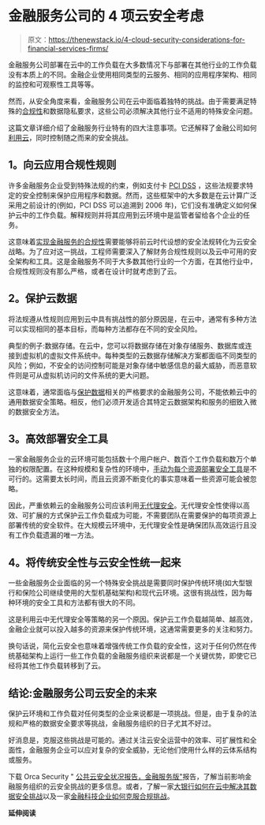 # 金融服务公司的 4 项云安全考虑

> 原文：<https://thenewstack.io/4-cloud-security-considerations-for-financial-services-firms/>

金融服务公司部署在云中的工作负载在大多数情况下与部署在其他行业的工作负载没有本质上的不同。金融企业使用相同类型的云服务、相同的应用程序架构、相同的监控和可观察性工具等等。

然而，从安全角度来看，金融服务公司在云中面临着独特的挑战。由于需要满足特殊的[合规性](https://orca.security/resources/blog/2022-cloud-compliance-strategies-leaders-experts/)和数据隐私要求，这些公司必须解决其他行业不适用的特殊安全问题。

这篇文章详细介绍了金融服务行业特有的四大注意事项。它还解释了金融公司如何[利用云](https://orca.security/solutions/industries/financial-services/)，同时控制随之而来的安全挑战。

## **1。向云应用合规性规则**

许多金融服务企业受到特殊法规的约束，例如支付卡 [PCI DSS](https://orca.security/resources/blog/cloud-pci-compliance-requirements/) ，这些法规要求特定的安全控制来保护应用程序和数据。然而，这些框架中的大多数是在云计算广泛采用之前设计的(例如，PCI DSS 可以追溯到 2006 年)，它们没有准确定义如何保护云中的工作负载。解释规则并将其应用到云环境中是监管者留给各个企业的任务。

这意味着[实现金融服务的合规性](https://orca.security/lp/cloud-security-fintech-compliance/)需要能够将前云时代设想的安全法规转化为云安全战略。为了应对这一挑战，工程师需要深入了解财务合规性规则以及云中可用的安全架构和工具。这是金融服务不同于大多数其他行业的一个方面，在其他行业中，合规性规则没有那么严格，或者在设计时就考虑到了云。

## **2。保护云数据**

将法规遵从性规则应用到云中具有挑战性的部分原因是，在云中，通常有多种方法可以实现相同的基本目标，而每种方法都存在不同的安全风险。

典型的例子:数据存储。在云中，您可以将数据存储在对象存储服务、数据库或连接到虚拟机的虚拟文件系统中。每种类型的云数据存储解决方案都面临不同类型的风险；例如，不安全的访问控制可能是对象存储中敏感信息的最大威胁，而恶意软件则是可从虚拟机访问的文件系统的更大问题。

这意味着，通常面临与[保护数据](https://orca.security/resources/blog/cloud-data-security-best-practices/)相关的严格要求的金融服务公司，不能依赖云中的通用数据安全策略。相反，他们必须开发适合其特定云数据架构和服务的细致入微的数据安全方法。

## **3。高效部署安全工具**

一家金融服务企业的云环境可能包括数十个用户帐户、数百个工作负载和数万个单独的权限配置。在这种规模和复杂性的环境中，[手动为每个资源部署安全工具](https://thenewstack.io/agent-based-vs-agentless-security-which-approach-is-better/)是不可行的。这需要太长时间，而且云资源不断变化的事实意味着一些资源可能会被忽略。

因此，严重依赖云的金融服务公司应该利用[无代理安全](https://orca.security/platform/agentless-sidescanning/)。无代理安全性使得以高效、可扩展的方式保护云工作负载成为可能，不需要团队在需要保护的每项资源上部署传统的安全软件。在大规模云环境中，无代理安全性是确保团队高效运行且没有工作负载遗漏的唯一方法。

## **4。将传统安全性与云安全性统一起来**

一些金融服务企业面临的另一个特殊安全挑战是需要同时保护传统环境(如大型银行和保险公司继续使用的大型机基础架构)和现代云环境。这很有挑战性，因为每种环境的安全工具和方法都有很大的不同。

这是利用云中无代理安全等策略的另一个原因。保护云工作负载越简单、越高效，金融企业就可以投入越多的资源来保护传统环境，这通常需要更多的关注和努力。

换句话说，简化云安全也意味着增强传统工作负载的安全性，这对于任何仍然在传统基础架构上运行一些工作负载的金融服务组织来说都是一个关键优势，即使它已经将其他工作负载转移到了云。

## **结论:金融服务公司云安全的未来**

保护云环境和工作负载对任何类型的企业来说都是一项挑战。但是，由于复杂的法规和严格的数据安全要求等挑战，金融服务组织的日子尤其不好过。

好消息是，克服这些挑战是可能的。通过关注云安全运营中的效率、可扩展性和全面性，金融服务企业可以应对复杂的安全威胁，无论他们使用什么样的云体系结构或服务。

下载 Orca Security " [公共云安全状况报告，金融服务版"](https://orca.security/resource/report/state-public-cloud-security-financial-services/)报告，了解当前影响金融服务组织的云安全挑战的更多信息。或者，了解一家[大银行如何在云中解决其数据安全挑战](https://orca.security/resources/case-studies/live-oak-bank-innovates-while-facilitating-compliance-with-data-privacy-and-security-mandates/)以及一家[金融科技企业如何克服合规挑战](https://orca.security/resources/case-studies/in-a-regulated-financial-services-industry-orca-security-helps-cake-become-proactive-on-psd2-compliance/)。

**延伸阅读**

<svg xmlns:xlink="http://www.w3.org/1999/xlink" viewBox="0 0 68 31" version="1.1"><title>Group</title> <desc>Created with Sketch.</desc></svg>
